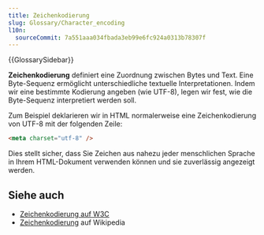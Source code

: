 ```yaml
---
title: Zeichenkodierung
slug: Glossary/Character_encoding
l10n:
  sourceCommit: 7a551aaa034fbada3eb99e6fc924a0313b78307f
---
```


{{GlossarySidebar}}

**Zeichenkodierung** definiert eine Zuordnung zwischen Bytes und Text. Eine Byte-Sequenz ermöglicht unterschiedliche textuelle Interpretationen. Indem wir eine bestimmte Kodierung angeben (wie UTF-8), legen wir fest, wie die Byte-Sequenz interpretiert werden soll.

Zum Beispiel deklarieren wir in HTML normalerweise eine Zeichenkodierung von UTF-8 mit der folgenden Zeile:

```html
<meta charset="utf-8" />
```

Dies stellt sicher, dass Sie Zeichen aus nahezu jeder menschlichen Sprache in Ihrem HTML-Dokument verwenden können und sie zuverlässig angezeigt werden.

## Siehe auch

- [Zeichenkodierung auf W3C](https://www.w3.org/International/articles/definitions-characters/)
- [Zeichenkodierung](https://en.wikipedia.org/wiki/Character_encoding) auf Wikipedia
